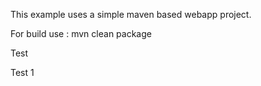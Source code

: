 This example uses a simple maven based webapp project.

For build use : mvn clean package

Test

Test 1

